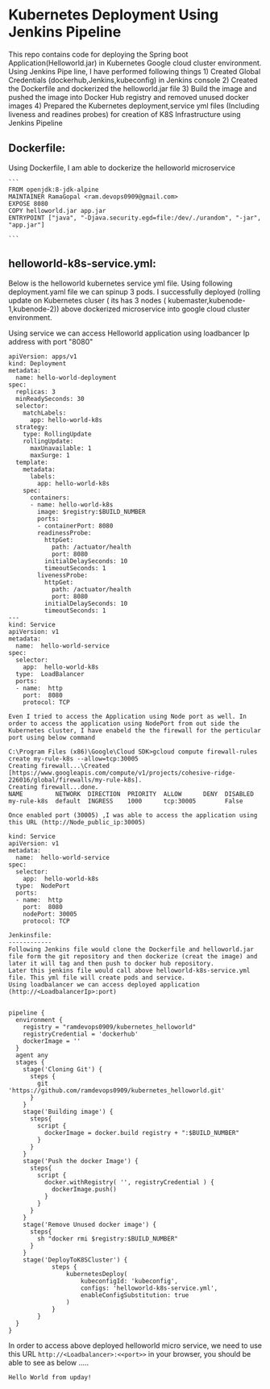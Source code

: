 # Kubernetes Deployment Using Jenkins Pipeline

This repo contains code for deploying the Spring boot Application(Helloworld.jar) in Kubernetes Google cloud cluster environment.
Using Jenkins Pipe line, I have performed following things
      	1) Created Global Credentials (dockerhub,Jenkins,kubeconfig) in Jenkins console
	2) Created the Dockerfile and dockerized the helloworld.jar file
        3) Build the image and pushed the image into Docker Hub registry and removed unused docker  images
        4) Prepared the Kubernetes deployment,service yml files (Including liveness and readines probes) for creation of K8S Infrastructure using Jenkins Pipeline

Dockerfile:
----------
   Using Dockerfile, I am able to dockerize the helloworld microservice

	```
	FROM openjdk:8-jdk-alpine
	MAINTAINER RamaGopal <ram.devops0909@gmail.com>
	EXPOSE 8080
	COPY helloworld.jar app.jar
	ENTRYPOINT ["java", "-Djava.security.egd=file:/dev/./urandom", "-jar", "app.jar"]

	```
helloworld-k8s-service.yml:
---------------------------
Below is the helloworld kubernetes service yml file. Using following deployment.yaml file we can spinup 3 pods. I successfully deployed (rolling update on Kubernetes cluser ( its has 3 nodes ( kubemaster,kubenode-1,kubenode-2)) above dockerized microservice into google cloud cluster environment.

Using service we can access Helloworld application using loadbancer Ip address with port "8080"

```
apiVersion: apps/v1
kind: Deployment
metadata:
  name: hello-world-deployment
spec:
  replicas: 3
  minReadySeconds: 30
  selector:
    matchLabels:
      app: hello-world-k8s
  strategy:
    type: RollingUpdate
    rollingUpdate:
      maxUnavailable: 1
      maxSurge: 1
  template:
    metadata:
      labels:
        app: hello-world-k8s
    spec:
      containers:
      - name: hello-world-k8s
        image: $registry:$BUILD_NUMBER
        ports:
        - containerPort: 8080
        readinessProbe:
          httpGet:
            path: /actuator/health
            port: 8080
          initialDelaySeconds: 10
          timeoutSeconds: 1
        livenessProbe:
          httpGet:
            path: /actuator/health
            port: 8080
          initialDelaySeconds: 10
          timeoutSeconds: 1
---
kind: Service
apiVersion: v1
metadata:
  name:  hello-world-service
spec:
  selector:
    app:  hello-world-k8s
  type:  LoadBalancer
  ports:
  - name:  http
    port:  8080
    protocol: TCP

```
```
Even I tried to access the Application using Node port as well. In order to access the application using NodePort from out side the Kubernetes cluster, I have enabeld the the firewall for the perticular port using below command

C:\Program Files (x86)\Google\Cloud SDK>gcloud compute firewall-rules create my-rule-k8s --allow=tcp:30005
Creating firewall...\Created [https://www.googleapis.com/compute/v1/projects/cohesive-ridge-226016/global/firewalls/my-rule-k8s].
Creating firewall...done.
NAME         NETWORK  DIRECTION  PRIORITY  ALLOW      DENY  DISABLED
my-rule-k8s  default  INGRESS    1000      tcp:30005        False

Once enabled port (30005) ,I was able to access the application using this URL (http://Node_public_ip:30005)

kind: Service
apiVersion: v1
metadata:
  name:  hello-world-service
spec:
  selector:
    app:  hello-world-k8s
  type:  NodePort
  ports:
  - name:  http
    port:  8080
    nodePort: 30005
    protocol: TCP

```
```
Jenkinsfile:
------------
Following Jenkins file would clone the Dockerfile and helloworld.jar file form the git repository and then dockerize (creat the image) and later it will tag and then push to docker hub repository.
Later this jenkins file would call above helloworld-k8s-service.yml file. This yml file will create pods and service.
Using loadbalancer we can access deployed application (http://<LoadbalancerIp>:port)


pipeline {
  environment {
    registry = "ramdevops0909/kubernetes_helloworld"
    registryCredential = 'dockerhub'
    dockerImage = ''
  }
  agent any
  stages {
    stage('Cloning Git') {
      steps {
        git 'https://github.com/ramdevops0909/kubernetes_helloworld.git'
      }
    }
    stage('Building image') {
      steps{
        script {
          dockerImage = docker.build registry + ":$BUILD_NUMBER"
        }
      }
    }
    stage('Push the docker Image') {
      steps{
        script {
          docker.withRegistry( '', registryCredential ) {
            dockerImage.push()
          }
        }
      }
    }
    stage('Remove Unused docker image') {
      steps{
        sh "docker rmi $registry:$BUILD_NUMBER"
      }
    }
    stage('DeployToK8SCluster') {
            steps {
                kubernetesDeploy(
                    kubeconfigId: 'kubeconfig',
                    configs: 'helloworld-k8s-service.yml',
                    enableConfigSubstitution: true
                )
            }
        }
  }
}

```

In order to access above deployed helloworld micro service, we need to use this URL `http://<Loadbalancer>:<<port>>` in your browser, you should be able to see as below .....

	Hello World from upday!
